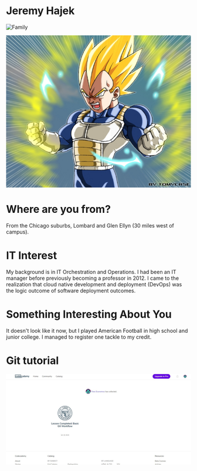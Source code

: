 # Jeremy Hajek

![Family](images/family.jpg "Family")

![Prince of all Sayans](images/vegeta.jpg "Vegeta")

# Where are you from?

From the Chicago suburbs, Lombard and Glen Ellyn (30 miles west of campus).

# IT Interest

My background is in IT Orchestration and Operations.  I had been an IT manager before previously becoming a professor in 2012.  I came to the realization that cloud native development and deployment (DevOps) was the logic outcome of software deployment outcomes.

# Something Interesting About You

It doesn't look like it now, but I played American Football in high school and junior college.  I managed to register one tackle to my credit.

# Git tutorial

![Git Tutorial](images/badge.jpg "Result")